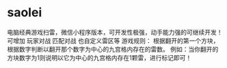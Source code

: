 # saolei

电脑经典游戏扫雷，微信小程序版本，可开发性极强，动手能力强的可继续开发！
可增加 玩家对战 匹配对战 也自定义雷区等
游戏规则：
根据翻开的第一个方块，根据数字判断以翻开那个数字为中心的九宫格内存在的雷数。
例如：当你翻开的方块数字为1则说明以它为中心的九宫格内存在1颗雷，进行标记即可！
